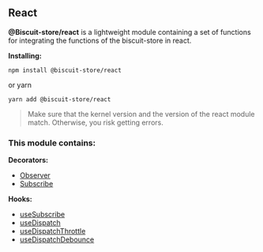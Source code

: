  ## React
 **@Biscuit-store/react** is a lightweight module containing a set of functions for integrating the functions of the biscuit-store in react.

**Installing:**
```
npm install @biscuit-store/react
```
or yarn
```
yarn add @biscuit-store/react
```

> Make sure that the kernel version and the version of the react module match. Otherwise, you risk getting errors.


 ### This module contains:

 **Decorators:**
 - [Observer](./OBSERVER.md)
 - [Subscribe](./SUBSCRIBE.md)

 **Hooks:**
- [useSubscribe](./USE_SUBSCRIBE.md)
- [useDispatch](./USE_DiSPATCH.md)
- [useDispatchThrottle](./USE_THROTTLE.md)
- [useDispatchDebounce](./USE_DEBOUNCE.md)
